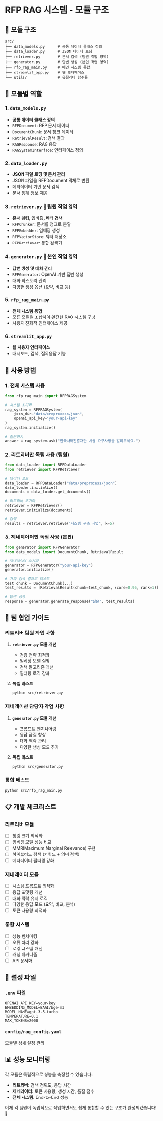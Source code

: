 # RFP RAG 시스템 - 모듈 구조

## 📁 모듈 구조

```
src/
├── data_models.py      # 공통 데이터 클래스 정의
├── data_loader.py      # JSON 데이터 로딩
├── retriever.py        # 문서 검색 (팀원 작업 영역)
├── generator.py        # 답변 생성 (본인 작업 영역)
├── rfp_rag_main.py     # 메인 시스템 통합
├── streamlit_app.py    # 웹 인터페이스
└── utils/              # 유틸리티 함수들
```

## 🔧 모듈별 역할

### 1. `data_models.py`
- **공통 데이터 클래스 정의**
- `RFPDocument`: RFP 문서 데이터
- `DocumentChunk`: 문서 청크 데이터
- `RetrievalResult`: 검색 결과
- `RAGResponse`: RAG 응답
- `RAGSystemInterface`: 인터페이스 정의

### 2. `data_loader.py`
- **JSON 파일 로딩 및 문서 관리**
- JSON 파일을 RFPDocument 객체로 변환
- 메타데이터 기반 문서 검색
- 문서 통계 정보 제공

### 3. `retriever.py` 🎯 **팀원 작업 영역**
- **문서 청킹, 임베딩, 벡터 검색**
- `RFPChunker`: 문서를 청크로 분할
- `RFPEmbedder`: 임베딩 생성
- `RFPVectorStore`: 벡터 저장소
- `RFPRetriever`: 통합 검색기

### 4. `generator.py` 🎯 **본인 작업 영역**
- **답변 생성 및 대화 관리**
- `RFPGenerator`: OpenAI 기반 답변 생성
- 대화 히스토리 관리
- 다양한 생성 옵션 (요약, 비교 등)

### 5. `rfp_rag_main.py`
- **전체 시스템 통합**
- 모든 모듈을 조합하여 완전한 RAG 시스템 구성
- 사용자 친화적 인터페이스 제공

### 6. `streamlit_app.py`
- **웹 사용자 인터페이스**
- 대시보드, 검색, 질의응답 기능

## 🚀 사용 방법

### 1. 전체 시스템 사용
```python
from rfp_rag_main import RFPRAGSystem

# 시스템 초기화
rag_system = RFPRAGSystem(
    json_dir="data/preprocess/json",
    openai_api_key="your-api-key"
)
rag_system.initialize()

# 질문하기
answer = rag_system.ask("한국사학진흥재단 사업 요구사항을 알려주세요.")
```

### 2. 리트리버만 독립 사용 (팀원)
```python
from data_loader import RFPDataLoader
from retriever import RFPRetriever

# 데이터 로드
data_loader = RFPDataLoader("data/preprocess/json")
data_loader.initialize()
documents = data_loader.get_documents()

# 리트리버 초기화
retriever = RFPRetriever()
retriever.initialize(documents)

# 검색
results = retriever.retrieve("시스템 구축 사업", k=5)
```

### 3. 제네레이터만 독립 사용 (본인)
```python
from generator import RFPGenerator
from data_models import DocumentChunk, RetrievalResult

# 제네레이터 초기화
generator = RFPGenerator("your-api-key")
generator.initialize()

# 가짜 검색 결과로 테스트
test_chunk = DocumentChunk(...)
test_results = [RetrievalResult(chunk=test_chunk, score=0.95, rank=1)]

# 답변 생성
response = generator.generate_response("질문", test_results)
```

## 🤝 팀 협업 가이드

### 리트리버 팀원 작업 사항
1. **`retriever.py` 모듈 개선**
   - 청킹 전략 최적화
   - 임베딩 모델 실험
   - 검색 알고리즘 개선
   - 필터링 로직 강화

2. **독립 테스트**
   ```bash
   python src/retriever.py
   ```

### 제네레이션 담당자 작업 사항
1. **`generator.py` 모듈 개선**
   - 프롬프트 엔지니어링
   - 응답 품질 향상
   - 대화 맥락 관리
   - 다양한 생성 모드 추가

2. **독립 테스트**
   ```bash
   python src/generator.py
   ```

### 통합 테스트
```bash
python src/rfp_rag_main.py
```

## 📋 개발 체크리스트

### 리트리버 모듈
- [ ] 청킹 크기 최적화
- [ ] 임베딩 모델 성능 비교
- [ ] MMR(Maximum Marginal Relevance) 구현
- [ ] 하이브리드 검색 (키워드 + 의미 검색)
- [ ] 메타데이터 필터링 강화

### 제네레이터 모듈
- [ ] 시스템 프롬프트 최적화
- [ ] 응답 포맷팅 개선
- [ ] 대화 맥락 유지 로직
- [ ] 다양한 응답 모드 (요약, 비교, 분석)
- [ ] 토큰 사용량 최적화

### 통합 시스템
- [ ] 성능 벤치마킹
- [ ] 오류 처리 강화
- [ ] 로깅 시스템 개선
- [ ] 캐싱 메커니즘
- [ ] API 문서화

## 🔧 설정 파일

### `.env` 파일
```
OPENAI_API_KEY=your-key
EMBEDDING_MODEL=BAAI/bge-m3
MODEL_NAME=gpt-3.5-turbo
TEMPERATURE=0.1
MAX_TOKENS=2000
```

### `config/rag_config.yaml`
모듈별 상세 설정 관리

## 📊 성능 모니터링

각 모듈은 독립적으로 성능을 측정할 수 있습니다:
- **리트리버**: 검색 정확도, 응답 시간
- **제네레이터**: 토큰 사용량, 생성 시간, 품질 점수
- **전체 시스템**: End-to-End 성능

이제 각 팀원이 독립적으로 작업하면서도 쉽게 통합할 수 있는 구조가 완성되었습니다! 🎉
